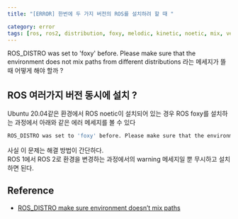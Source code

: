 ```yaml
---
title: "[ERROR] 한번에 두 가지 버전의 ROS를 설치하려 할 때 "

category: error
tags: [ros, ros2, distribution, foxy, melodic, kinetic, noetic, mix, version, 설치, 동시]
---
```


ROS_DISTRO was set to 'foxy' before. Please make sure that the environment does not mix paths from different distributions 라는 메세지가 뜰 때 어떻게 해야 할까 ? <br/>

## ROS 여러가지 버전 동시에 설치 ?

Ubuntu 20.04같은 환경에서 ROS noetic이 설치되어 있는 경우 ROS foxy를 설치하는 과정에서 아래와 같은 에러 메세지를 볼 수 있다 <br/>

~~~bash
ROS_DISTRO was set to 'foxy' before. Please make sure that the environment does not mix paths from different distributions
~~~

사실 이 문제는 해결 방법이 간단하다. <br/>
ROS 1에서 ROS 2로 환경을 변경하는 과정에서의 warning 메세지일 뿐 무시하고 설치하면 된다. <br/>


## Reference
* [ROS_DISTRO make sure environment doesn’t mix paths](https://get-help.robotigniteacademy.com/t/ros-distro-make-sure-environment-doesnt-mix-paths/13150)
